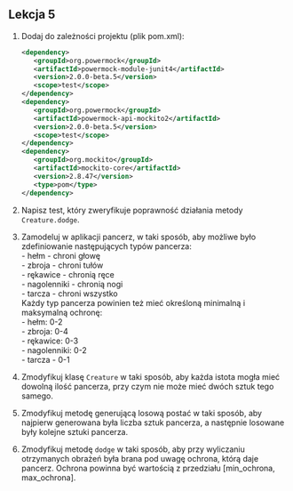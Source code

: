 ## Lekcja 5

1. Dodaj do zależności projektu (plik pom.xml):
    ```xml
    <dependency>
       <groupId>org.powermock</groupId>
       <artifactId>powermock-module-junit4</artifactId>
       <version>2.0.0-beta.5</version>
       <scope>test</scope>
    </dependency>
    <dependency>
       <groupId>org.powermock</groupId>
       <artifactId>powermock-api-mockito2</artifactId>
       <version>2.0.0-beta.5</version>
       <scope>test</scope>
    </dependency>
    <dependency>
       <groupId>org.mockito</groupId>
       <artifactId>mockito-core</artifactId>
       <version>2.8.47</version>
       <type>pom</type>
    </dependency>
   ```
   
2. Napisz test, który zweryfikuje poprawność działania metody `Creature.dodge`.

3. Zamodeluj w aplikacji pancerz, w taki sposób, aby możliwe było zdefiniowanie 
następujących typów pancerza:    
\- hełm - chroni głowę  
\- zbroja - chroni tułów  
\- rękawice - chronią ręce  
\- nagolenniki - chronią nogi  
\- tarcza - chroni wszystko  
Każdy typ pancerza powinien też mieć określoną minimalną i maksymalną ochronę:  
\- hełm: 0-2  
\- zbroja: 0-4  
\- rękawice: 0-3  
\- nagolenniki: 0-2  
\- tarcza - 0-1
  
4. Zmodyfikuj klasę `Creature` w taki sposób, aby każda istota mogła mieć
dowolną ilość pancerza, przy czym nie może mieć dwóch sztuk tego samego.

5. Zmodyfikuj metodę generującą losową postać w taki sposób, aby najpierw
generowana była liczba sztuk pancerza, a następnie losowane były kolejne sztuki
pancerza.

6. Zmodyfikuj metodę `dodge` w taki sposób, aby przy wyliczaniu otrzymanych 
obrażeń była brana pod uwagę ochrona, którą daje pancerz. Ochrona powinna być
 wartością z przedziału [min_ochrona, max_ochrona]. 
